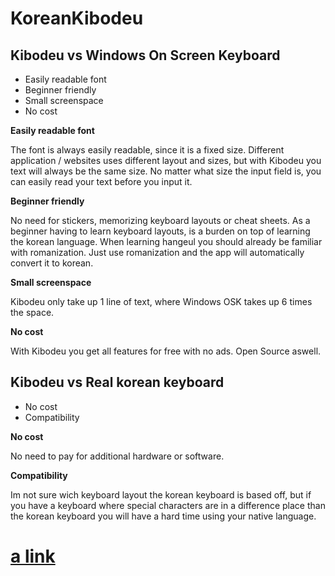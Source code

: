 # KoreanKibodeu

## Kibodeu vs Windows On Screen Keyboard

- Easily readable font
- Beginner friendly
- Small screenspace
- No cost

**Easily readable font**

The font is always easily readable, since it is a fixed size. Different application / websites uses different layout and sizes, but with Kibodeu you text will always be the same size. No matter what size the input field is, you can easily read your text before you input it.

**Beginner friendly**

No need for stickers, memorizing keyboard layouts or cheat sheets. As a beginner having to learn keyboard layouts, is a burden on top of learning the korean language. When learning hangeul you should already be familiar with romanization. Just use romanization and the app will automatically convert it to korean.

**Small screenspace**

Kibodeu only take up 1 line of text, where Windows OSK takes up 6 times the space.

**No cost**

With Kibodeu you get all features for free with no ads. Open Source aswell.

## Kibodeu vs Real korean keyboard

- No cost
- Compatibility

**No cost**

No need to pay for additional hardware or software.

**Compatibility**

Im not sure wich keyboard layout the korean keyboard is based off, but if you have a keyboard where special characters are in a difference place than the korean keyboard you will have a hard time using your native language. 

# [a link](https://www.google.com/)
